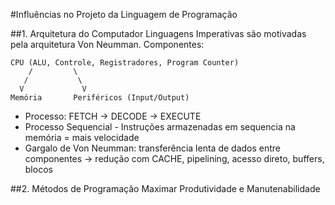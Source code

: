 #Influências no Projeto da Linguagem de Programação

##1. Arquitetura do Computador
  Linguagens Imperativas são motivadas pela arquitetura Von Neumman. Componentes:
```
CPU (ALU, Controle, Registradores, Program Counter)
    /         \
   /           \  
  V             V
Memória       Periféricos (Input/Output)
```
  - Processo: FETCH -> DECODE -> EXECUTE
  - Processo Sequencial - Instruções armazenadas em sequencia na memória = mais velocidade
  - Gargalo de Von Neumman: transferência lenta de dados entre componentes -> redução com CACHE, pipelining, acesso direto, buffers, blocos

##2. Métodos de Programação
  Maximar Produtividade e Manutenabilidade
